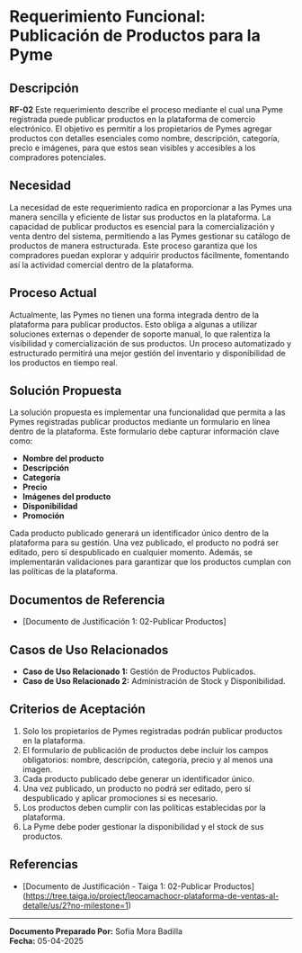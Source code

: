 # **Requerimiento Funcional: Publicación de Productos para la Pyme**

## **Descripción**

**RF-02** Este requerimiento describe el proceso mediante el cual una Pyme registrada puede publicar productos en la plataforma de comercio electrónico. El objetivo es permitir a los propietarios de Pymes agregar productos con detalles esenciales como nombre, descripción, categoría, precio e imágenes, para que estos sean visibles y accesibles a los compradores potenciales.

## **Necesidad**

La necesidad de este requerimiento radica en proporcionar a las Pymes una manera sencilla y eficiente de listar sus productos en la plataforma. La capacidad de publicar productos es esencial para la comercialización y venta dentro del sistema, permitiendo a las Pymes gestionar su catálogo de productos de manera estructurada. Este proceso garantiza que los compradores puedan explorar y adquirir productos fácilmente, fomentando así la actividad comercial dentro de la plataforma.

## **Proceso Actual**

Actualmente, las Pymes no tienen una forma integrada dentro de la plataforma para publicar productos. Esto obliga a algunas a utilizar soluciones externas o depender de soporte manual, lo que ralentiza la visibilidad y comercialización de sus productos. Un proceso automatizado y estructurado permitirá una mejor gestión del inventario y disponibilidad de los productos en tiempo real.

## **Solución Propuesta**

La solución propuesta es implementar una funcionalidad que permita a las Pymes registradas publicar productos mediante un formulario en línea dentro de la plataforma. Este formulario debe capturar información clave como:

- **Nombre del producto**
- **Descripción**
- **Categoría**
- **Precio**
- **Imágenes del producto**
- **Disponibilidad**
- **Promoción**

Cada producto publicado generará un identificador único dentro de la plataforma para su gestión. Una vez publicado, el producto no podrá ser editado, pero sí despublicado en cualquier momento. Además, se implementarán validaciones para garantizar que los productos cumplan con las políticas de la plataforma.

## **Documentos de Referencia**

- [Documento de Justificación 1: 02-Publicar Productos]

## **Casos de Uso Relacionados**

- **Caso de Uso Relacionado 1:** Gestión de Productos Publicados.
- **Caso de Uso Relacionado 2:** Administración de Stock y Disponibilidad.

## **Criterios de Aceptación**

1. Solo los propietarios de Pymes registradas podrán publicar productos en la plataforma.
2. El formulario de publicación de productos debe incluir los campos obligatorios: nombre, descripción, categoría, precio y al menos una imagen.
3. Cada producto publicado debe generar un identificador único.
4. Una vez publicado, un producto no podrá ser editado, pero sí despublicado y aplicar promociones si es necesario.
5. Los productos deben cumplir con las políticas establecidas por la plataforma.
6. La Pyme debe poder gestionar la disponibilidad y el stock de sus productos.

## **Referencias**

- [Documento de Justificación - Taiga 1: 02-Publicar Productos] (https://tree.taiga.io/project/leocamachocr-plataforma-de-ventas-al-detalle/us/2?no-milestone=1)

---

**Documento Preparado Por:** Sofía Mora Badilla  
**Fecha:** 05-04-2025
